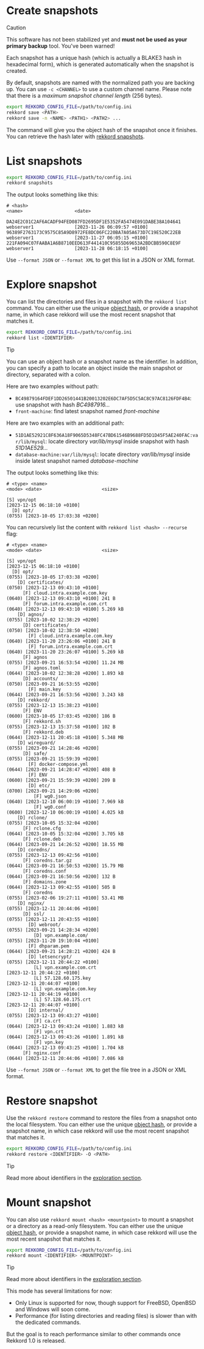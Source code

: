 # Create snapshots

> [!CAUTION]
> This software has not been stabilized yet and **must not be used as your primary backup** tool.
> You've been warned!

Each snapshot has a unique hash (which is actually a BLAKE3 hash in hexadecimal form), which is generated automatically when the snapshot is created.

By default, snapshots are named with the normalized path you are backing up. You can use `-c <CHANNEL>` to use a custom channel name. Please note that there is a *maximum snapshot channel length* (256 bytes).

```sh
export REKKORD_CONFIG_FILE=/path/to/config.ini
rekkord save <PATH>
rekkord save -n <NAME> <PATH1> <PATH2> ...
```

The command will give you the object hash of the snapshot once it finishes. You can retrieve the hash later with [rekkord snapshots](#list-snapshots).

# List snapshots

```sh
export REKKORD_CONFIG_FILE=/path/to/config.ini
rekkord snapshots
```

The output looks something like this:

```text
# <hash>                                                           <name>                   <date>

DA24E2C01C2AF6ACADF94FED087FD2695DF1E5352FA5474E091DABE38A104641   webserver1               [2023-11-26 06:09:57 +0100]
96389F2763173C9575C85A9D8972FE8DC06FC220BA7A05A673D7C19E520C22EB   webserver1               [2023-11-27 06:05:15 +0100]
221FA094C07FAABA1A6B8710EED613F441410C95855D69653A2BDCBB590C8E9F   webserver1               [2023-11-28 06:18:15 +0100]
```

Use `--format JSON` or `--format XML` to get this list in a JSON or XML format.

# Explore snapshot

You can list the directories and files in a snapshot with the `rekkord list` command. You can either use the unique [object hash](#list-snapshots), or provide a snapshot name, in which case rekkord will use the most recent snapshot that matches it.

```sh
export REKKORD_CONFIG_FILE=/path/to/config.ini
rekkord list <IDENTIFIER>
```

> [!TIP]
> You can use an object hash or a snapshot name as the identifier. In addition, you can specify a path to locate an object inside the main snapshot or directory, separated with a colon.
>
> Here are two examples without path:
>
> - `BC49879164FDEF1DD26501441B20013202E6DC7AF5D5C5AC8C97AC8126FDF4B4`: use snapshot with hash *BC4987916...*
> - `front-machine`: find latest snapshot named *front-machine*
>
> Here are two examples with an additional path:
>
> - `51D1AE52921C8F636A18F9065D5348FC47BD61546B9688FD5D1D45F5AE240FAC:var/lib/mysql`: locate directory *var/lib/mysql* inside snapshot with hash *51D1AE529...* 
> - `database-machine:var/lib/mysql`: locate directory *var/lib/mysql* inside inside latest snapshot named *database-machine*

The output looks something like this:

```text
# <type> <name>                                                   <mode> <date>                      <size>

[S] vpn/opt                                                              [2023-12-15 06:18:10 +0100]
  [D] opt/                                                        (0755) [2023-10-05 17:03:38 +0200]
```

You can recursively list the content with `rekkord list <hash> --recurse` flag:

```text
# <type> <name>                                                   <mode> <date>                      <size>

[S] vpn/opt                                                              [2023-12-15 06:18:10 +0100]
  [D] opt/                                                        (0755) [2023-10-05 17:03:38 +0200]
    [D] certificates/                                             (0750) [2023-12-13 09:43:10 +0100]
      [F] cloud.intra.example.com.key                             (0640) [2023-12-13 09:43:10 +0100] 241 B
      [F] forum.intra.example.com.crt                             (0640) [2023-12-13 09:43:10 +0100] 5.269 kB
    [D] agnos/                                                    (0755) [2023-10-02 12:38:29 +0200]
      [D] certificates/                                           (0750) [2023-10-02 12:38:50 +0200]
        [F] cloud.intra.example.com.key                           (0640) [2023-11-20 23:26:06 +0100] 241 B
        [F] forum.intra.example.com.crt                           (0640) [2023-11-20 23:26:07 +0100] 5.269 kB
      [F] agnos                                                   (0755) [2023-09-21 16:53:54 +0200] 11.24 MB
      [F] agnos.toml                                              (0644) [2023-10-02 12:38:28 +0200] 1.893 kB
      [D] accounts/                                               (0750) [2023-09-21 16:53:55 +0200]
        [F] main.key                                              (0644) [2023-09-21 16:53:56 +0200] 3.243 kB
    [D] rekkord/                                                  (0755) [2023-12-13 15:38:23 +0100]
      [F] ENV                                                     (0600) [2023-10-05 17:03:45 +0200] 186 B
      [F] rekkord.sh                                              (0755) [2023-12-13 15:37:58 +0100] 102 B
      [F] rekkord.deb                                             (0644) [2023-12-11 20:45:18 +0100] 5.348 MB
    [D] wireguard/                                                (0755) [2023-09-21 14:28:46 +0200]
      [D] safe/                                                   (0755) [2023-09-21 15:59:39 +0200]
        [F] docker-compose.yml                                    (0644) [2023-09-21 14:28:47 +0200] 408 B
        [F] ENV                                                   (0600) [2023-09-21 15:59:39 +0200] 209 B
        [D] etc/                                                  (0700) [2023-09-21 14:29:06 +0200]
          [F] wg0.json                                            (0640) [2023-12-10 06:00:19 +0100] 7.969 kB
          [F] wg0.conf                                            (0600) [2023-12-10 06:00:19 +0100] 4.025 kB
    [D] rclone/                                                   (0755) [2023-10-05 15:32:04 +0200]
      [F] rclone.cfg                                              (0644) [2023-10-05 15:32:04 +0200] 3.705 kB
      [F] rclone.deb                                              (0644) [2023-09-21 14:26:52 +0200] 18.55 MB
    [D] coredns/                                                  (0755) [2023-12-13 09:42:56 +0100]
      [F] coredns.tar.gz                                          (0644) [2023-09-21 16:50:53 +0200] 15.79 MB
      [F] coredns.conf                                            (0644) [2023-09-21 16:50:56 +0200] 132 B
      [F] domains.zone                                            (0644) [2023-12-13 09:42:55 +0100] 505 B
      [F] coredns                                                 (0755) [2023-02-06 19:27:11 +0100] 53.41 MB
    [D] nginx/                                                    (0755) [2023-12-11 20:44:06 +0100]
      [D] ssl/                                                    (0755) [2023-12-11 20:43:55 +0100]
        [D] webroot/                                              (0755) [2023-09-21 14:28:34 +0200]
          [D] vpn.example.com/                                    (0755) [2023-11-20 19:10:04 +0100]
        [F] dhparam.pem                                           (0644) [2023-09-21 14:28:21 +0200] 424 B
        [D] letsencrypt/                                          (0755) [2023-12-11 20:44:22 +0100]
          [L] vpn.example.com.crt                                        [2023-12-11 20:44:22 +0100]
          [L] 57.128.60.175.key                                          [2023-12-11 20:44:07 +0100]
          [L] vpn.example.com.key                                        [2023-12-11 20:44:19 +0100]
          [L] 57.128.60.175.crt                                          [2023-12-11 20:44:07 +0100]
        [D] internal/                                             (0755) [2023-12-13 09:43:27 +0100]
          [F] ca.crt                                              (0644) [2023-12-13 09:43:24 +0100] 1.883 kB
          [F] vpn.crt                                             (0644) [2023-12-13 09:43:26 +0100] 1.891 kB
          [F] vpn.key                                             (0644) [2023-12-13 09:43:25 +0100] 1.704 kB
      [F] nginx.conf                                              (0644) [2023-12-11 20:44:06 +0100] 7.086 kB
```

Use `--format JSON` or `--format XML` to get the file tree in a JSON or XML format.

# Restore snapshot

Use the `rekkord restore` command to restore the files from a snapshot onto the local filesystem. You can either use the unique [object hash](#list-snapshots), or provide a snapshot name, in which case rekkord will use the most recent snapshot that matches it.

```sh
export REKKORD_CONFIG_FILE=/path/to/config.ini
rekkord restore <IDENTIFIER> -O <PATH>
```

> [!TIP]
> Read more about identifiers in the [exploration section](#explore-snapshot).

# Mount snapshot

You can also use `rekkord mount <hash> <mountpoint>` to mount a snapshot or a directory as a read-only filesystem. You can either use the unique [object hash](#list-snapshots), or provide a snapshot name, in which case rekkord will use the most recent snapshot that matches it.

```sh
export REKKORD_CONFIG_FILE=/path/to/config.ini
rekkord mount <IDENTIFIER> <MOUNTPOINT>
```

> [!TIP]
> Read more about identifiers in the [exploration section](#explore-snapshot).

This mode has several limitations for now:

- Only Linux is supported for now, though support for FreeBSD, OpenBSD and Windows will soon come.
- Performance (for listing directories and reading files) is slower than with the dedicated commands.

But the goal is to reach performance similar to other commands once Rekkord 1.0 is released.
